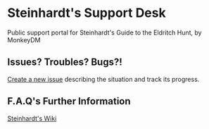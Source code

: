 # Steinhardt's Support Desk
Public support portal for Steinhardt's Guide to the Eldritch Hunt, by MonkeyDM

## Issues? Troubles? Bugs?!

[Create a new issue](https://github.com/trioderegion/steinhardts-support-desk/issues/new/choose) describing the situation and track its progress.

## F.A.Q's Further Information

[Steinhardt's Wiki](https://github.com/trioderegion/steinhardts-support-desk/wiki)

